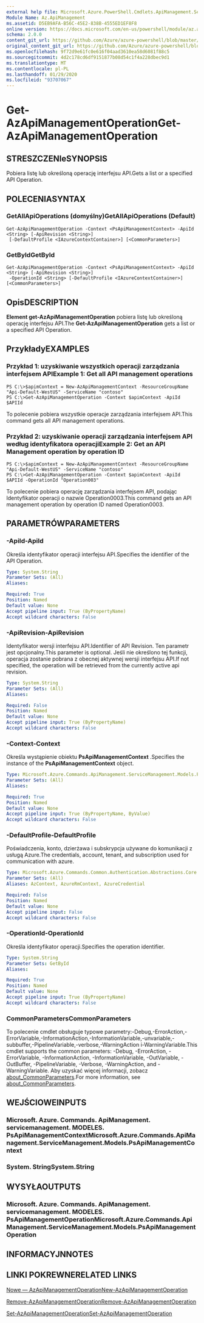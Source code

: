 ```yaml
---
external help file: Microsoft.Azure.PowerShell.Cmdlets.ApiManagement.ServiceManagement.dll-Help.xml
Module Name: Az.ApiManagement
ms.assetid: D5EB9AFA-B56C-45E2-838B-4555ED1EF8F8
online version: https://docs.microsoft.com/en-us/powershell/module/az.apimanagement/get-azapimanagementoperation
schema: 2.0.0
content_git_url: https://github.com/Azure/azure-powershell/blob/master/src/ApiManagement/ApiManagement/help/Get-AzApiManagementOperation.md
original_content_git_url: https://github.com/Azure/azure-powershell/blob/master/src/ApiManagement/ApiManagement/help/Get-AzApiManagementOperation.md
ms.openlocfilehash: 9f72d9e61fc0e616f04aad3610ea58d6081f88c5
ms.sourcegitcommit: 4d2c178cd6df9151877b08d54c1f4a228dbec9d1
ms.translationtype: MT
ms.contentlocale: pl-PL
ms.lasthandoff: 01/29/2020
ms.locfileid: "93707067"
---
```

# <span data-ttu-id="29c6f-101">Get-AzApiManagementOperation</span><span class="sxs-lookup"><span data-stu-id="29c6f-101">Get-AzApiManagementOperation</span></span>

## <span data-ttu-id="29c6f-102">STRESZCZENIe</span><span class="sxs-lookup"><span data-stu-id="29c6f-102">SYNOPSIS</span></span>
<span data-ttu-id="29c6f-103">Pobiera listę lub określoną operację interfejsu API.</span><span class="sxs-lookup"><span data-stu-id="29c6f-103">Gets a list or a specified API Operation.</span></span>

## <span data-ttu-id="29c6f-104">POLECENIA</span><span class="sxs-lookup"><span data-stu-id="29c6f-104">SYNTAX</span></span>

### <span data-ttu-id="29c6f-105">GetAllApiOperations (domyślny)</span><span class="sxs-lookup"><span data-stu-id="29c6f-105">GetAllApiOperations (Default)</span></span>
```
Get-AzApiManagementOperation -Context <PsApiManagementContext> -ApiId <String> [-ApiRevision <String>]
 [-DefaultProfile <IAzureContextContainer>] [<CommonParameters>]
```

### <span data-ttu-id="29c6f-106">GetById</span><span class="sxs-lookup"><span data-stu-id="29c6f-106">GetById</span></span>
```
Get-AzApiManagementOperation -Context <PsApiManagementContext> -ApiId <String> [-ApiRevision <String>]
 -OperationId <String> [-DefaultProfile <IAzureContextContainer>] [<CommonParameters>]
```

## <span data-ttu-id="29c6f-107">Opis</span><span class="sxs-lookup"><span data-stu-id="29c6f-107">DESCRIPTION</span></span>
<span data-ttu-id="29c6f-108">**Element get-AzApiManagementOperation** pobiera listę lub określoną operację interfejsu API.</span><span class="sxs-lookup"><span data-stu-id="29c6f-108">The **Get-AzApiManagementOperation** gets a list or a specified API Operation.</span></span>

## <span data-ttu-id="29c6f-109">Przykłady</span><span class="sxs-lookup"><span data-stu-id="29c6f-109">EXAMPLES</span></span>

### <span data-ttu-id="29c6f-110">Przykład 1: uzyskiwanie wszystkich operacji zarządzania interfejsem API</span><span class="sxs-lookup"><span data-stu-id="29c6f-110">Example 1: Get all API management operations</span></span>
```
PS C:\>$apimContext = New-AzApiManagementContext -ResourceGroupName "Api-Default-WestUS" -ServiceName "contoso"
PS C:\>Get-AzApiManagementOperation -Context $apimContext -ApiId $APIId
```

<span data-ttu-id="29c6f-111">To polecenie pobiera wszystkie operacje zarządzania interfejsem API.</span><span class="sxs-lookup"><span data-stu-id="29c6f-111">This command gets all API management operations.</span></span>

### <span data-ttu-id="29c6f-112">Przykład 2: uzyskiwanie operacji zarządzania interfejsem API według identyfikatora operacji</span><span class="sxs-lookup"><span data-stu-id="29c6f-112">Example 2: Get an API Management operation by operation ID</span></span>
```
PS C:\>$apimContext = New-AzApiManagementContext -ResourceGroupName "Api-Default-WestUS" -ServiceName "contoso"
PS C:\>Get-AzApiManagementOperation -Context $apimContext -ApiId $APIId -OperationId "Operation003"
```

<span data-ttu-id="29c6f-113">To polecenie pobiera operację zarządzania interfejsem API, podając Identyfikator operacji o nazwie Operation0003.</span><span class="sxs-lookup"><span data-stu-id="29c6f-113">This command gets an API management operation by operation ID named Operation0003.</span></span>

## <span data-ttu-id="29c6f-114">PARAMETRÓW</span><span class="sxs-lookup"><span data-stu-id="29c6f-114">PARAMETERS</span></span>

### <span data-ttu-id="29c6f-115">-ApiId</span><span class="sxs-lookup"><span data-stu-id="29c6f-115">-ApiId</span></span>
<span data-ttu-id="29c6f-116">Określa identyfikator operacji interfejsu API.</span><span class="sxs-lookup"><span data-stu-id="29c6f-116">Specifies the identifier of the API Operation.</span></span>

```yaml
Type: System.String
Parameter Sets: (All)
Aliases:

Required: True
Position: Named
Default value: None
Accept pipeline input: True (ByPropertyName)
Accept wildcard characters: False
```

### <span data-ttu-id="29c6f-117">-ApiRevision</span><span class="sxs-lookup"><span data-stu-id="29c6f-117">-ApiRevision</span></span>
<span data-ttu-id="29c6f-118">Identyfikator wersji interfejsu API.</span><span class="sxs-lookup"><span data-stu-id="29c6f-118">Identifier of API Revision.</span></span> <span data-ttu-id="29c6f-119">Ten parametr jest opcjonalny.</span><span class="sxs-lookup"><span data-stu-id="29c6f-119">This parameter is optional.</span></span> <span data-ttu-id="29c6f-120">Jeśli nie określono tej funkcji, operacja zostanie pobrana z obecnej aktywnej wersji interfejsu API.</span><span class="sxs-lookup"><span data-stu-id="29c6f-120">If not specified, the operation will be retrieved from the currently active api revision.</span></span>

```yaml
Type: System.String
Parameter Sets: (All)
Aliases:

Required: False
Position: Named
Default value: None
Accept pipeline input: True (ByPropertyName)
Accept wildcard characters: False
```

### <span data-ttu-id="29c6f-121">-Context</span><span class="sxs-lookup"><span data-stu-id="29c6f-121">-Context</span></span>
<span data-ttu-id="29c6f-122">Określa wystąpienie obiektu **PsApiManagementContext** .</span><span class="sxs-lookup"><span data-stu-id="29c6f-122">Specifies the instance of the **PsApiManagementContext** object.</span></span>

```yaml
Type: Microsoft.Azure.Commands.ApiManagement.ServiceManagement.Models.PsApiManagementContext
Parameter Sets: (All)
Aliases:

Required: True
Position: Named
Default value: None
Accept pipeline input: True (ByPropertyName, ByValue)
Accept wildcard characters: False
```

### <span data-ttu-id="29c6f-123">-DefaultProfile</span><span class="sxs-lookup"><span data-stu-id="29c6f-123">-DefaultProfile</span></span>
<span data-ttu-id="29c6f-124">Poświadczenia, konto, dzierżawa i subskrypcja używane do komunikacji z usługą Azure.</span><span class="sxs-lookup"><span data-stu-id="29c6f-124">The credentials, account, tenant, and subscription used for communication with azure.</span></span>

```yaml
Type: Microsoft.Azure.Commands.Common.Authentication.Abstractions.Core.IAzureContextContainer
Parameter Sets: (All)
Aliases: AzContext, AzureRmContext, AzureCredential

Required: False
Position: Named
Default value: None
Accept pipeline input: False
Accept wildcard characters: False
```

### <span data-ttu-id="29c6f-125">-OperationId</span><span class="sxs-lookup"><span data-stu-id="29c6f-125">-OperationId</span></span>
<span data-ttu-id="29c6f-126">Określa identyfikator operacji.</span><span class="sxs-lookup"><span data-stu-id="29c6f-126">Specifies the operation identifier.</span></span>

```yaml
Type: System.String
Parameter Sets: GetById
Aliases:

Required: True
Position: Named
Default value: None
Accept pipeline input: True (ByPropertyName)
Accept wildcard characters: False
```

### <span data-ttu-id="29c6f-127">CommonParameters</span><span class="sxs-lookup"><span data-stu-id="29c6f-127">CommonParameters</span></span>
<span data-ttu-id="29c6f-128">To polecenie cmdlet obsługuje typowe parametry:-Debug,-ErrorAction,-ErrorVariable,-InformationAction,-InformationVariable,-unvariable,-subbuffer,-PipelineVariable,-verbose,-WarningAction i-WarningVariable.</span><span class="sxs-lookup"><span data-stu-id="29c6f-128">This cmdlet supports the common parameters: -Debug, -ErrorAction, -ErrorVariable, -InformationAction, -InformationVariable, -OutVariable, -OutBuffer, -PipelineVariable, -Verbose, -WarningAction, and -WarningVariable.</span></span> <span data-ttu-id="29c6f-129">Aby uzyskać więcej informacji, zobacz [about_CommonParameters](https://go.microsoft.com/fwlink/?LinkID=113216).</span><span class="sxs-lookup"><span data-stu-id="29c6f-129">For more information, see [about_CommonParameters](https://go.microsoft.com/fwlink/?LinkID=113216).</span></span>

## <span data-ttu-id="29c6f-130">WEJŚCIOWE</span><span class="sxs-lookup"><span data-stu-id="29c6f-130">INPUTS</span></span>

### <span data-ttu-id="29c6f-131">Microsoft. Azure. Commands. ApiManagement. servicemanagement. MODELES. PsApiManagementContext</span><span class="sxs-lookup"><span data-stu-id="29c6f-131">Microsoft.Azure.Commands.ApiManagement.ServiceManagement.Models.PsApiManagementContext</span></span>

### <span data-ttu-id="29c6f-132">System. String</span><span class="sxs-lookup"><span data-stu-id="29c6f-132">System.String</span></span>

## <span data-ttu-id="29c6f-133">WYSYŁA</span><span class="sxs-lookup"><span data-stu-id="29c6f-133">OUTPUTS</span></span>

### <span data-ttu-id="29c6f-134">Microsoft. Azure. Commands. ApiManagement. servicemanagement. MODELES. PsApiManagementOperation</span><span class="sxs-lookup"><span data-stu-id="29c6f-134">Microsoft.Azure.Commands.ApiManagement.ServiceManagement.Models.PsApiManagementOperation</span></span>

## <span data-ttu-id="29c6f-135">INFORMACYJN</span><span class="sxs-lookup"><span data-stu-id="29c6f-135">NOTES</span></span>

## <span data-ttu-id="29c6f-136">LINKI POKREWNE</span><span class="sxs-lookup"><span data-stu-id="29c6f-136">RELATED LINKS</span></span>

[<span data-ttu-id="29c6f-137">Nowe — AzApiManagementOperation</span><span class="sxs-lookup"><span data-stu-id="29c6f-137">New-AzApiManagementOperation</span></span>](./New-AzApiManagementOperation.md)

[<span data-ttu-id="29c6f-138">Remove-AzApiManagementOperation</span><span class="sxs-lookup"><span data-stu-id="29c6f-138">Remove-AzApiManagementOperation</span></span>](./Remove-AzApiManagementOperation.md)

[<span data-ttu-id="29c6f-139">Set-AzApiManagementOperation</span><span class="sxs-lookup"><span data-stu-id="29c6f-139">Set-AzApiManagementOperation</span></span>](./Set-AzApiManagementOperation.md)


